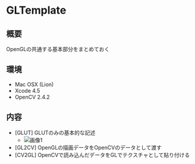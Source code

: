 GLTemplate
============

概要
------
OpenGLの共通する基本部分をまとめておく

環境
-----
- Mac OSX (Lion)
- Xcode 4.5
- OpenCV 2.4.2


内容
-----

- [GLUT] GLUTのみの基本的な記述
    - ![画像1](https://raw.github.com/akaqma/GLTemplate/master/_images/GLUT_1.png "画像のタイトル")
- [GL2CV] OpenGLの描画データをOpenCVのデータとして渡す
- [CV2GL] OpenCVで読み込んだデータをGLでテクスチャとして貼り付ける

